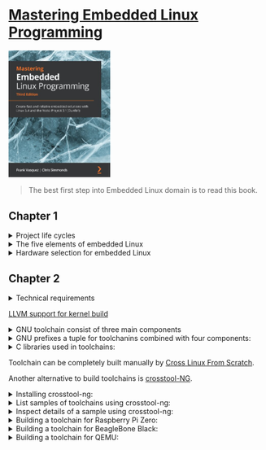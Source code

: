 # [Mastering Embedded Linux Programming](https://www.amazon.com/Mastering-Embedded-Linux-Programming-potential/dp/1789530385/ref=sr_1_3?keywords=9781789530384&qid=1661185260&sr=8-3)
<img alt="9781789530384" src="../covers/9781789530384.jpg" width="200"/>

> The best first step into Embedded Linux domain is to read this book.

## Chapter 1

<details>
<summary>Project life cycles</summary>

1. Board Bring-Up
1. System Architecture and Design Choice
1. Writing Embedded Applications
1. Debugging and Optimizing Performance
</details>

<details>
<summary>The five elements of embedded Linux</summary>

1. Toolchain
1. Bootloader
1. Kernel
1. Root filesystem
1. Embedded Applications
</details>

<details>
<summary>Hardware selection for embedded Linux</summary>

1. CPU architecture
1. Reasonable amout of RAM
1. Non-volatile storage
1. Serial port
1. Debugging interface (e.g. JTAG)
</details>

## Chapter 2

<details>
<summary>Technical requirements</summary>

```sh
sudo pacman -S base-devel bzip2 cmake git gperf help2man ncurses python rsync unzip wget xz
```
</details>

[LLVM support for kernel build](https://kernel.org/doc/html/latest/kbuild/llvm.html)
<details>
<summary>GNU toolchain consist of three main components</summary>

* binutils **(base-devel)**: [https://gnu.org/software/binutils](https://gnu.org/software/binutils)
* gcc **(base-devel)**: [https://gcc.gnu.org](https://gcc.gnu.org)
* C library + Linux header files
</details>

<details>
<summary>GNU prefixes a tuple for toolchanins combined with four components:</summary>

* CPU Architecture + Endianness (e.g. `x86_64`, `mipsel`, `armeb`)
* Vendor (e.g. `buildroot`)
* Kernel (e.g. `linux`)
* Operating System + ABI (e.g. `gnueabi`, `gnueabihf`, `musleabi`, `musleabihf`)

```sh
gcc -dumpmachine
```
</details>
<details>
<summary>C libraries used in toolchains:</summary>

* glibc: [https://gnu.org/software/libc](https://gnu.org/software/libs)
* musl libs: [https://musl.libc.org](https://musl.libc.org)
* uClibc-ng: [https://uclibc-ng.org](https://uclibc-ng.org)
* eglibc: [https://uclibc.org/home](https://uclibc.org/home)

</details>

Toolchain can be completely built manually by [Cross Linux From Scratch](https://trac.clfs.org).

Another alternative to build toolchains is [crosstool-NG](https://crosstool-ng.github.io).

<details>
<summary>Installing crosstool-ng:</summary>

```sh
git clone https://github.com/crosstool-ng/crosstool-ng.git
cd crosstool-ng
git checkout <latest>
./bootstrap
./configure --enable-local
make -j<cores>
```
</details>

<details>
<summary>List samples of toolchains using crosstool-ng:</summary>

```sh
./ct-ng list-samples
```
</details>

<details>
<summary>Inspect details of a sample using crosstool-ng:</summary>

```sh
./ct-ng show-<sample>
./ct-ng show-armv6-unknown-linux-gnueabihf
./ct-ng show-arm-cortex_a8-linux-gnueabi
./ct-ng show-arm-unknown-linux-gnueabi
```
</details>

<details>
<summary>Building a toolchain for Raspberry Pi Zero:</summary>

```sh
./ct-ng distclean
./ct-ng show-armv6-unknown-linux-gnueabihf
./ct-ng armv6-unknown-linux-gnueabihf
```

Change following parts:

* Tarbal path
* Build path
* Vendor tuple

```sh
./ct-ng build
```
</details>

<details>
<summary>Building a toolchain for BeagleBone Black:</summary>

```sh
./ct-ng distclean
./ct-ng show-arm-cortex_a8-linux-gnueabi
./ct-ng arm-cortex_a8-linux-gnueabi
```

Change following parts:

* **Paths and misc options** >> **Render the toolchain read-only**: disable
* **Target options** >> **Floating point**: **hardware (FPU)**
* **Target options** >> **Use specific FPU**: neon

```sh
./ct-ng build
```
</details>

<details>
<summary>Building a toolchain for QEMU:</summary>

```sh
./ct-ng distclean
./ct-ng show-arm-unknown-linux-gnueai
./ct-ng arm-unknown-linux-gnueai
```

Change following parts:

* **Paths and misc options**: disable **Render the toolchain read-only**

```sh
./ct-ng build
```
</details>

